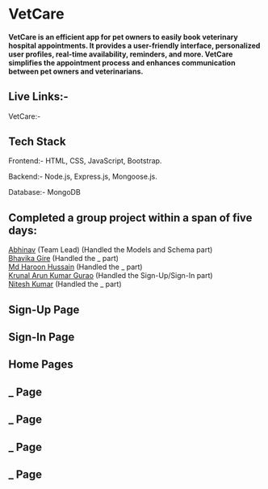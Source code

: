 # VetCare

#### VetCare is an efficient app for pet owners to easily book veterinary hospital appointments. It provides a user-friendly interface, personalized user profiles, real-time availability, reminders, and more. VetCare simplifies the appointment process and enhances communication between pet owners and veterinarians.

## Live Links:-
VetCare:- 

## Tech Stack

 Frontend:- HTML, CSS, JavaScript, Bootstrap.

 Backend:- Node.js, Express.js, Mongoose.js.
 
 Database:- MongoDB

## Completed a group project within a span of five days:
[Abhinav](https://github.com/Abhinav068) (Team Lead) (Handled the Models and Schema part)
<br>
[Bhavika Gire](https://github.com/Bhavikagire) (Handled the _ part)
<br>
[Md Haroon Hussain](https://github.com/mdharoonhussain) (Handled the _ part)
<br>
[Krunal Arun Kumar Gurao](https://github.com/KrunalGurao) (Handled the Sign-Up/Sign-In part)
<br>
[Nitesh Kumar](https://github.com/Niteshthori24198) (Handled the _ part)
<br>


## Sign-Up Page


## Sign-In Page


## Home Pages


## _ Page


## _ Page



## _ Page


## _ Page
